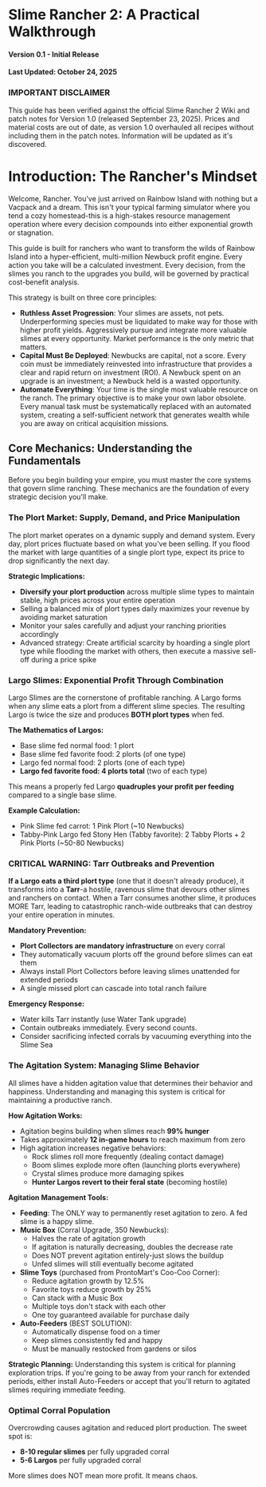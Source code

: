 # Slime Rancher 2: A Practical Walkthrough

#### Version 0.1 - Initial Release

**Last Updated: October 24, 2025**

### IMPORTANT DISCLAIMER

This guide has been verified against the official Slime Rancher 2 Wiki and patch notes for Version 1.0 (released September 23, 2025). Prices and material costs are out of date, as version 1.0 overhauled all recipes without including them in the patch notes. Information will be updated as it's discovered.

# Introduction: The Rancher's Mindset

Welcome, Rancher. You've just arrived on Rainbow Island with nothing but a Vacpack and a dream. This isn't your typical farming simulator where you tend a cozy homestead-this is a high-stakes resource management operation where every decision compounds into either exponential growth or stagnation.

This guide is built for ranchers who want to transform the wilds of Rainbow Island into a hyper-efficient, multi-million Newbuck profit engine. Every action you take will be a calculated investment. Every decision, from the slimes you ranch to the upgrades you build, will be governed by practical cost-benefit analysis.

This strategy is built on three core principles:

- **Ruthless Asset Progression**: Your slimes are assets, not pets. Underperforming species must be liquidated to make way for those with higher profit yields. Aggressively pursue and integrate more valuable slimes at every opportunity. Market performance is the only metric that matters.
- **Capital Must Be Deployed**: Newbucks are capital, not a score. Every coin must be immediately reinvested into infrastructure that provides a clear and rapid return on investment (ROI). A Newbuck spent on an upgrade is an investment; a Newbuck held is a wasted opportunity.
- **Automate Everything**: Your time is the single most valuable resource on the ranch. The primary objective is to make your own labor obsolete. Every manual task must be systematically replaced with an automated system, creating a self-sufficient network that generates wealth while you are away on critical acquisition missions.

## Core Mechanics: Understanding the Fundamentals

Before you begin building your empire, you must master the core systems that govern slime ranching. These mechanics are the foundation of every strategic decision you'll make.

### The Plort Market: Supply, Demand, and Price Manipulation

The plort market operates on a dynamic supply and demand system. Every day, plort prices fluctuate based on what you've been selling. If you flood the market with large quantities of a single plort type, expect its price to drop significantly the next day.

**Strategic Implications:**

- **Diversify your plort production** across multiple slime types to maintain stable, high prices across your entire operation
- Selling a balanced mix of plort types daily maximizes your revenue by avoiding market saturation
- Monitor your sales carefully and adjust your ranching priorities accordingly
- Advanced strategy: Create artificial scarcity by hoarding a single plort type while flooding the market with others, then execute a massive sell-off during a price spike

### Largo Slimes: Exponential Profit Through Combination

Largo Slimes are the cornerstone of profitable ranching. A Largo forms when any slime eats a plort from a different slime species. The resulting Largo is twice the size and produces **BOTH plort types** when fed.

**The Mathematics of Largos:**

- Base slime fed normal food: 1 plort
- Base slime fed favorite food: 2 plorts (of one type)
- Largo fed normal food: 2 plorts (one of each type)
- **Largo fed favorite food: 4 plorts total** (two of each type)

This means a properly fed Largo **quadruples your profit per feeding** compared to a single base slime.

**Example Calculation:**

- Pink Slime fed carrot: 1 Pink Plort (~10 Newbucks)
- Tabby-Pink Largo fed Stony Hen (Tabby favorite): 2 Tabby Plorts + 2 Pink Plorts (~50-80 Newbucks)

### CRITICAL WARNING: Tarr Outbreaks and Prevention

**If a Largo eats a third plort type** (one that it doesn't already produce), it transforms into a **Tarr**-a hostile, ravenous slime that devours other slimes and ranchers on contact. When a Tarr consumes another slime, it produces MORE Tarr, leading to catastrophic ranch-wide outbreaks that can destroy your entire operation in minutes.

**Mandatory Prevention:**

- **Plort Collectors are mandatory infrastructure** on every corral
- They automatically vacuum plorts off the ground before slimes can eat them
- Always install Plort Collectors before leaving slimes unattended for extended periods
- A single missed plort can cascade into total ranch failure

**Emergency Response:**

- Water kills Tarr instantly (use Water Tank upgrade)
- Contain outbreaks immediately. Every second counts.
- Consider sacrificing infected corrals by vacuuming everything into the Slime Sea

### The Agitation System: Managing Slime Behavior

All slimes have a hidden agitation value that determines their behavior and happiness. Understanding and managing this system is critical for maintaining a productive ranch.

**How Agitation Works:**

- Agitation begins building when slimes reach **99% hunger**
- Takes approximately **12 in-game hours** to reach maximum from zero
- High agitation increases negative behaviors:
  - Rock slimes roll more frequently (dealing contact damage)
  - Boom slimes explode more often (launching plorts everywhere)
  - Crystal slimes produce more damaging spikes
  - **Hunter Largos revert to their feral state** (becoming hostile)

**Agitation Management Tools:**

- **Feeding**: The ONLY way to permanently reset agitation to zero. A fed slime is a happy slime.
- **Music Box** (Corral Upgrade, 350 Newbucks):
  - Halves the rate of agitation growth
  - If agitation is naturally decreasing, doubles the decrease rate
  - Does NOT prevent agitation entirely-just slows the buildup
  - Unfed slimes will still eventually become agitated
- **Slime Toys** (purchased from ProntoMart's Coo-Coo Corner):
  - Reduce agitation growth by 12.5%
  - Favorite toys reduce growth by 25%
  - Can stack with a Music Box
  - Multiple toys don't stack with each other
  - One toy guaranteed available for purchase daily
- **Auto-Feeders** (BEST SOLUTION):
  - Automatically dispense food on a timer
  - Keep slimes consistently fed and happy
  - Must be manually restocked from gardens or silos

**Strategic Planning:** Understanding this system is critical for planning exploration trips. If you're going to be away from your ranch for extended periods, either install Auto-Feeders or accept that you'll return to agitated slimes requiring immediate feeding.

### Optimal Corral Population

Overcrowding causes agitation and reduced plort production. The sweet spot is:

- **8-10 regular slimes** per fully upgraded corral
- **5-6 Largos** per fully upgraded corral

More slimes does NOT mean more profit. It means chaos.